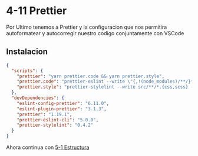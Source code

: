 # 4-11 Prettier

Por Ultimo tenemos a Prettier y la configuracion que nos permitira autoformatear y autocorregir nuestro codigo conjuntamente con VSCode

## Instalacion

```json
{
  "scripts": {
    "prettier": "yarn prettier.code && yarn prettier.style",
    "prettier.code": "prettier-eslint --write \"{,!(node_modules)/**/}*.{ts,tsx,jsx}\"",
    "prettier.style": "prettier-stylelint --write src/**/*.{css,scss} --quiet"
  },
  "devDependencies": {
    "eslint-config-prettier": "6.11.0",
    "eslint-plugin-prettier": "3.1.3",
    "prettier": "1.19.1",
    "prettier-eslint-cli": "5.0.0",
    "prettier-stylelint": "0.4.2"
  }
}
```

Ahora continua con [5-1 Estructura](../5-workshop-stencil/5-1-estructura.md)
